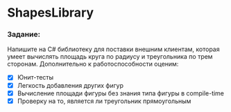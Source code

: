 # ShapesLibrary
### Задание:
Напишите на C# библиотеку для поставки внешним клиентам, которая умеет вычислять площадь круга по радиусу и треугольника по трем сторонам. Дополнительно к работоспособности оценим:
- [x] Юнит-тесты
- [x] Легкость добавления других фигур
- [x] Вычисление площади фигуры без знания типа фигуры в compile-time
- [x] Проверку на то, является ли треугольник прямоугольным
